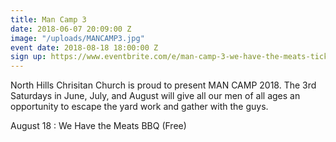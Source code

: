 ```yaml
---
title: Man Camp 3
date: 2018-06-07 20:09:00 Z
image: "/uploads/MANCAMP3.jpg"
event date: 2018-08-18 18:00:00 Z
sign up: https://www.eventbrite.com/e/man-camp-3-we-have-the-meats-tickets-48530092814
---
```


North Hills Chrisitan Church is proud to present MAN CAMP 2018. The 3rd Saturdays in June, July, and August will give all our men of all ages an opportunity to escape the yard work and gather with the guys.

August 18 : We Have the Meats BBQ (Free)
